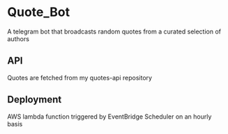 # Quote_Bot
A telegram bot that broadcasts random quotes from a curated selection of authors

## API
Quotes are fetched from my quotes-api repository

## Deployment
AWS lambda function triggered by EventBridge Scheduler on an hourly basis
